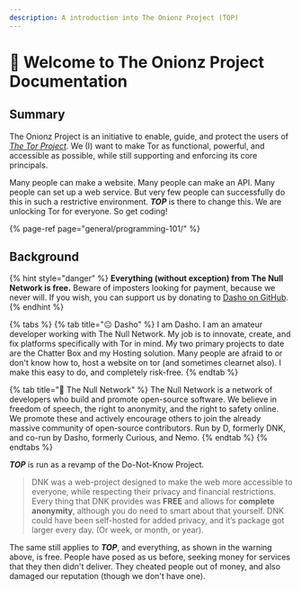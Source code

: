 ```yaml
---
description: A introduction into The Onionz Project (TOP)
---
```


# 👋 Welcome to The Onionz Project Documentation

## Summary

The Onionz Project is an initiative to enable, guide, and protect the users of [_The Tor Project_](https://www.torproject.org/). We \(I\) want to make Tor as functional, powerful, and accessible as possible, while still supporting and enforcing its core principals.

Many people can make a website. Many people can make an API. Many people can set up a web service. But very few people can successfully do this in such a restrictive environment. _**TOP**_ is there to change this. We are unlocking Tor for everyone. So get coding!

{% page-ref page="general/programming-101/" %}

## Background

{% hint style="danger" %}
**Everything \(without exception\) from The Null Network is free.** Beware of imposters looking for payment, because we never will. If you wish, you can support us by donating to [Dasho on GitHub](https://github.com/sponsors/d-a-s-h-o). 
{% endhint %}

{% tabs %}
{% tab title="😐 Dasho" %}
I am Dasho. I am an amateur developer working with The Null Network. My job is to innovate, create, and fix platforms specifically with Tor in mind. My two primary projects to date are the Chatter Box and my Hosting solution. Many people are afraid to or don't know how to, host a website on tor \(and sometimes clearnet also\). I make this easy to do, and completely risk-free.
{% endtab %}

{% tab title="📁 The Null Network" %}
The Null Network is a network of developers who build and promote open-source software. We believe in freedom of speech, the right to anonymity, and the right to safety online. We promote these and actively encourage others to join the already massive community of open-source contributors. Run by D, formerly DNK, and co-run by Dasho, formerly Curious, and Nemo. 
{% endtab %}
{% endtabs %}

_**TOP**_ is run as a revamp of the Do-Not-Know Project.

> DNK was a web-project designed to make the web more accessible to everyone, while respecting their privacy and financial restrictions. Every thing that DNK provides was **FREE** and allows for **complete anonymity**, although you do need to smart about that yourself. DNK could have been self-hosted for added privacy, and it’s package got larger every day. \(Or week, or month, or year\).

The same still applies to _**TOP**_, and everything, as shown in the warning above, is free. People have posed as us before, seeking money for services that they then didn't deliver. They cheated people out of money, and also damaged our reputation \(though we don't have one\).

